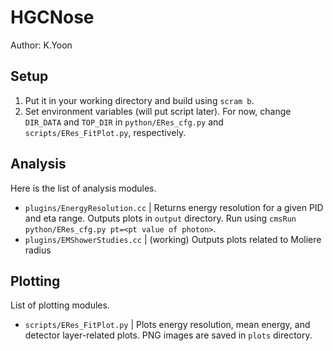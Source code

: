 # HGCNose

Author: K.Yoon

## Setup
1. Put it in your working directory and build using `scram b`.
2. Set environment variables (will put script later). For now, change `DIR_DATA` and `TOP_DIR` in `python/ERes_cfg.py` and `scripts/ERes_FitPlot.py`, respectively.

## Analysis
Here is the list of analysis modules.
* `plugins/EnergyResolution.cc` | Returns energy resolution for a given PID and eta range. Outputs plots in `output` directory. Run using `cmsRun python/ERes_cfg.py pt=<pt value of photon>`.
* `plugins/EMShowerStudies.cc` | (working) Outputs plots related to Moliere radius

## Plotting
List of plotting modules.
* `scripts/ERes_FitPlot.py` | Plots energy resolution, mean energy, and detector layer-related plots. PNG images are saved in `plots` directory.


